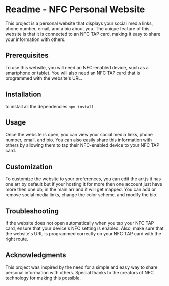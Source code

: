 # Readme - NFC Personal Website

This project is a personal website that displays your social media links, phone number, email, and a bio about you. The unique feature of this website is that it is connected to an NFC TAP card, making it easy to share your information with others.

## Prerequisites

To use this website, you will need an NFC-enabled device, such as a smartphone or tablet. You will also need an NFC TAP card that is programmed with the website's URL.

## Installation

to install all the dependencies
`npm install`

## Usage

Once the website is open, you can view your social media links, phone number, email, and bio. You can also easily share this information with others by allowing them to tap their NFC-enabled device to your NFC TAP card.

## Customization

To customize the website to your preferences, you can edit the arr.js it has one arr by default but if your hosting it for more then one account just have more then one obj in the main arr and it will get mapped. You can add or remove social media links, change the color scheme, and modify the bio.

## Troubleshooting

If the website does not open automatically when you tap your NFC TAP card, ensure that your device's NFC setting is enabled. Also, make sure that the website's URL is programmed correctly on your NFC TAP card with the right route.

## Acknowledgments

This project was inspired by the need for a simple and easy way to share personal information with others. Special thanks to the creators of NFC technology for making this possible.
